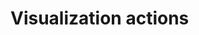 ﻿<meta name="wikd:title" content="Visualization actions">
<meta name="wikd:name" content="actions-visualizations">
<meta name="wikd:order" content="8">
<meta name="wikd:icon" content="fas fa-plug">

# Visualization actions